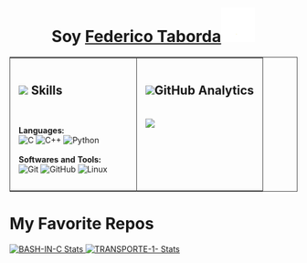 <h1 align="center">Soy <a href="https://github.com/Taborda-Federico">Federico Taborda</a><a href="https://github.com/Taborda-Federico"><img src="https://github.com/Kathryn-Jie/Kathryn-Jie/blob/main/wave.gif" width="60px"/></a></h1>

<table style="width: 100%; border: 1px solid #444; border-collapse: collapse;">
  <tr>
    <td valign="top" style="width: 50%; padding: 15px; border-right: 1px solid #444;">
      <h2><img src="https://media2.giphy.com/media/QssGEmpkyEOhBCb7e1/giphy.gif?cid=ecf05e47a0n3gi1bfqntqmob8g9aid1oyj2wr3ds3mg700bl&rid=giphy.gif" width ="25"><b> Skills</b></h2>
      <br>
      <p>
        <strong>Languages:</strong><br>
        <img src="https://img.shields.io/badge/C%20-%232370ED.svg?style=for-the-badge&logo=c&logoColor=white" alt="C"/>
        <img src="https://img.shields.io/badge/C++%20-%2300599C.svg?style=for-the-badge&logo=c%2B%2B&logoColor=white" alt="C++"/>
        <img src="https://img.shields.io/badge/Python%20-%2314354C.svg?style=for-the-badge&logo=python&logoColor=white" alt="Python"/>
        <br><br>
        <strong>Softwares and Tools:</strong><br>
        <img src="https://img.shields.io/badge/git-%23F05033.svg?style=for-the-badge&logo=git&logoColor=white" alt="Git"/>
        <img src="https://img.shields.io/badge/github-%23121011.svg?style=for-the-badge&logo=github&logoColor=white" alt="GitHub"/>
        <img src="https://img.shields.io/badge/Linux-FCC624?style=for-the-badge&logo=linux&logoColor=black" alt="Linux"/>
      </p>
    </td>
   <td valign="top" style="width: 50%; padding: 15px; border-right: 1px solid #444;">
          <h2><img src="https://media2.giphy.com/media/QssGEmpkyEOhBCb7e1/giphy.gif?cid=ecf05e47a0n3gi1bfqntqmob8g9aid1oyj2wr3ds3mg700bl&rid=giphy.gif" width ="25"><b>GitHub Analytics</b></h2>
      <br>
      <a href="https://github.com/Taborda-Federico">
        <img align="center" height="180em" src="https://github-readme-stats-eight-theta.vercel.app/api/top-langs/?username=Taborda-Federico&layout=compact&langs_count=8&theme=algolia"/>
      </a>
    </td>
  </tr>
</table>
<h1>My Favorite Repos</h1>

<div>
  <p>
<a href="https://github.com/Taborda-Federico/BASH-IN-C.git">
  <img src="https://github-readme-stats.vercel.app/api/pin/?username=Taborda-Federico&repo=BASH-IN-C&theme=dark&border_color=FFFFFF" alt="BASH-IN-C Stats" />
</a>
<a href="https://github.com/Taborda-Federico/TRANSPORTE-1-.git">
  <img src="https://github-readme-stats.vercel.app/api/pin/?username=Taborda-Federico&repo=TRANSPORTE-1-&theme=dark&border_color=FFFFFF" alt="TRANSPORTE-1- Stats" />
</a>
  </p>
</div>

